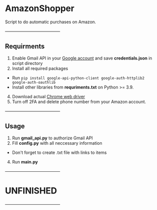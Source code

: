 # AmazonShopper
Script to do automatic purchases on Amazon.

—————————————
## Requirments
1. Enable Gmail API in your [Google account](https://developers.google.com/gmail/api/quickstart/python) and save **credentials.json** in script directory
2. Install all required packages
  * Run `pip install google-api-python-client google-auth-httplib2 google-auth-oauthlib`
  * Install other libraries from **requriments.txt** on Python >= 3.9.
4. Download actual [Chrome web driver](https://chromedriver.chromium.org/downloads)
5. Turn off 2FA and delete phone number from your Amazon account.

—————————————
## Usage
1. Run **gmail_api.py** to authorize Gmail API
2. Fill **config.py** with all neccessary information
  * Don't forget to create .txt file with links to items
4. Run **main.py**


—————————————
# UNFINISHED
—————————————
